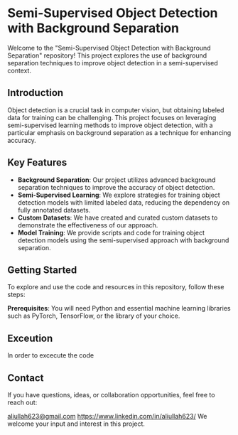# Semi-Supervised Object Detection with Background Separation

Welcome to the "Semi-Supervised Object Detection with Background Separation" repository! This project explores the use of background separation techniques to improve object detection in a semi-supervised context.

## Introduction

Object detection is a crucial task in computer vision, but obtaining labeled data for training can be challenging. This project focuses on leveraging semi-supervised learning methods to improve object detection, with a particular emphasis on background separation as a technique for enhancing accuracy.

## Key Features

- **Background Separation**: Our project utilizes advanced background separation techniques to improve the accuracy of object detection.
- **Semi-Supervised Learning**: We explore strategies for training object detection models with limited labeled data, reducing the dependency on fully annotated datasets.
- **Custom Datasets**: We have created and curated custom datasets to demonstrate the effectiveness of our approach.
- **Model Training**: We provide scripts and code for training object detection models using the semi-supervised approach with background separation.

## Getting Started

To explore and use the code and resources in this repository, follow these steps:

**Prerequisites**: You will need Python and essential machine learning libraries such as PyTorch, TensorFlow, or the library of your choice.

## Exceution

In order to excecute the code

## Contact
If you have questions, ideas, or collaboration opportunities, feel free to reach out:

aliullah623@gmail.com
https://www.linkedin.com/in/aliullah623/
We welcome your input and interest in this project.
